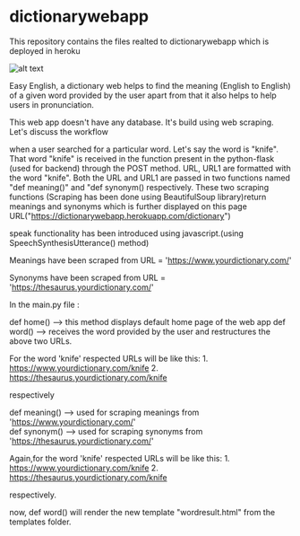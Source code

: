 # dictionarywebapp
This repository contains the files realted to dictionarywebapp which is deployed in heroku

![alt text](https://github.com/[Sankha1998]/[dictionarywebapp]/blob/[master]/webapp_view.jpg?raw=true)


Easy English, a dictionary web helps to find the meaning (English to English) of a given word provided by the user apart from that it also helps to help users in pronunciation.

This web app doesn't have any database. It's build using web scraping. Let's discuss the workflow

when a user searched for a particular word. Let's say the word is "knife". That word "knife" is received in the function present in the python-flask (used for backend) through the POST method.
URL, URL1 are formatted with the word "knife". Both the URL and URL1 are passed in two functions named "def meaning()" and "def synonym() respectively. These two scraping functions (Scraping has been done using BeautifulSoup library)return meanings and synonyms which is further displayed on this page URL("https://dictionarywebapp.herokuapp.com/dictionary")

speak functionality has been introduced using javascript.(using SpeechSynthesisUtterance() method)



Meanings have been scraped from URL = 'https://www.yourdictionary.com/'

Synonyms have been scraped from URL = 'https://thesaurus.yourdictionary.com/'

In the main.py file : 

def home() --> this method displays default home page of the web app
def word() --> receives the word provided by the user and restructures the above two URLs.

For the word 'knife' respected URLs will be like this:
		1. https://www.yourdictionary.com/knife
		2. https://thesaurus.yourdictionary.com/knife

respectively


def meaning() --> used for scraping meanings from 'https://www.yourdictionary.com/'   
def synonym() --> used for scraping synonyms from 'https://thesaurus.yourdictionary.com/'


Again,for the word 'knife' respected URLs will be like this:
		1. https://www.yourdictionary.com/knife
		2. https://thesaurus.yourdictionary.com/knife

respectively.

now, def word() will render the new template "wordresult.html" from the templates folder. 
